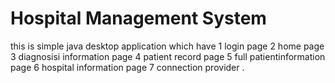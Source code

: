 # Hospital Management System 

this is simple java desktop application  which have 
   1 login page
   2  home page
   3  diagnosisi information page
   4  patient record page
   5 full patientinformation page
   6  hospital information page
   7  connection provider .
   